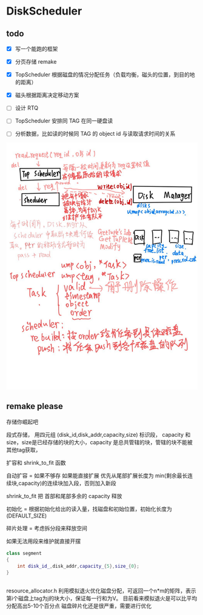 # DiskScheduler

## todo

- [x] 写一个能跑的框架 

- [x] 分页存储 remake

- [x] TopScheduler 根据磁盘的情况分配任务（负载均衡，磁头的位置，到目的地的距离）

- [x] 磁头根据距离决定移动方案

- [ ] 设计 RTQ

- [ ] TopScheduler 安排同 TAG 在同一硬盘读

- [ ] 分析数据，比如读的时候同 TAG 的 object id 与读取请求时间的关系 

![](img/photo_2025-03-17_20-09-13.jpg)

## remake please

存储你崛起吧

段式存储， 用四元组 (disk_id,disk_addr,capacity,size) 标识段， capacity 和 size，size是已经存储的块的大小，capacity 是总共管辖的块，管辖的块不能被其他tag获取，

扩容和 shrink_to_fit 函数

自动扩容 = 如果不够存 如果能直接扩展 优先从尾部扩展长度为 min(剩余最长连续块,capacity)的连续块加入段，否则加入新段

shrink_to_fit 把 首部和尾部多余的 capacity 释放 

初始化 =  根据初始化给出的读入量，找磁盘和初始位置，初始化长度为 (DEFAULT_SIZE)

碎片处理 = 考虑拆分段来释放空间

如果无法用段来维护就直接开摆

```cpp
class segment
{
    int disk_id_,disk_addr,capacity_{5},size_{0};
}
```

##
resource_allocator.h
利用模拟退火优化磁盘分配，可返回一个n*m的矩阵，表示第i个磁盘上tag为j的块大小，保证每一行和为V。
目前看来模拟退火是可以比平均分配高出5-10个百分点
磁盘碎片化还是很严重，需要进行优化